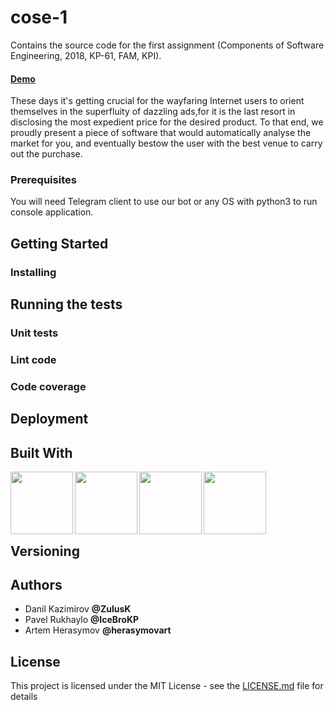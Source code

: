 <base href="${document.uri.toString(true)}"

>
# cose-1
Сontains the source code for the first assignment (Components of Software Engineering, 2018, KP-61, FAM, KPI).
#### [Demo](#)
These days it's getting crucial for the wayfaring Internet users to orient themselves in the superfluity of dazzling ads,for it is the last resort in disclosing the most expedient price for the desired product. To that end, we proudly present a piece of software that would automatically analyse the market for you, and eventually bestow the user with the best venue to carry out the purchase.
### Prerequisites
 You will need Telegram client to use our bot or any OS with python3 to run console application.
## Getting Started
### Installing
## Running the tests
### Unit tests
### Lint code
### Code coverage
## Deployment
## Built With
<img align="left" width="100px" src="https://cdn-images-1.medium.com/max/360/1*D755EGZDwnAAfVxFXWBW2g.png">
<img align="left" width="100px" src="https://travis-ci.com/images/logos/TravisCI-Mascot-1.png">
<img align="left" width="100px" src="https://cdn2.iconfinder.com/data/icons/ios-7-style-metro-ui-icons/512/MetroUI_Ubuntu.png">
<img align="left" width="100px" src="https://avatars2.githubusercontent.com/u/16178365?s=400&v=4"><br><br><br><br><br>

## Versioning
## Authors
* Danil Kazimirov **@ZulusK**
* Pavel Rukhaylo  **@IceBroKP**
* Artem Herasymov **@herasymovart**

## License
This project is licensed under the MIT License - see the [LICENSE.md](LICENSE.md) file for details
